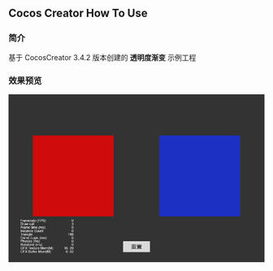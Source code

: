 ## Cocos Creator How To Use

### 简介

基于 CocosCreator 3.4.2 版本创建的 **透明度渐变** 示例工程

### 效果预览
![image](../../gif/202203/2022030501.gif)